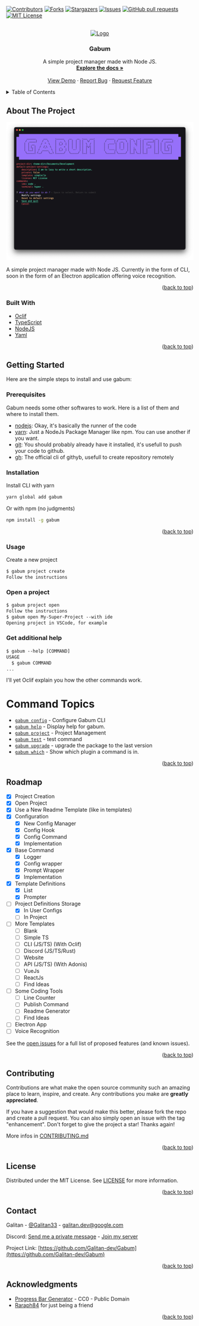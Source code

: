 <div id="top"></div>
<!--
*** Thanks for checking out the Best-README-Template. If you have a suggestion
*** that would make this better, please fork the repo and create a pull request
*** or simply open an issue with the tag "enhancement".
*** Don't forget to give the project a star!
*** Thanks again! Now go create something AMAZING! :D
-->



<!-- PROJECT SHIELDS -->
<!--
*** I'm using markdown "reference style" links for readability.
*** Reference links are enclosed in brackets [ ] instead of parentheses ( ).
*** See the bottom of this document for the declaration of the reference variables
*** for contributors-url, forks-url, etc. This is an optional, concise syntax you may use.
*** https://www.markdownguide.org/basic-syntax/#reference-style-links
-->
[![Contributors][contributors-shield]][contributors-url]
[![Forks][forks-shield]][forks-url]
[![Stargazers][stars-shield]][stars-url]
[![Issues][issues-shield]][issues-url]
[![GitHub pull requests][pr-shield]][pr-url]
[![MIT License][license-shield]][license-url]



<!-- PROJECT LOGO -->
<br />
<div align="center">
  <a href="https://github.com/Galitan-dev/Gabum">
    <img src="images/logo.png" alt="Logo" width="80" height="80">
  </a>

<h3 align="center">Gabum</h3>

  <p align="center">
    A simple project manager made with Node JS.
    <br />
    <a href="https://github.com/Galitan-dev/Gabum/tree/main/docs"><strong>Explore the docs »</strong></a>
    <br />
    <br />
    <a href="https://github.com/Galitan-dev/Gabum">View Demo</a>
    ·
    <a href="https://github.com/Galitan-dev/Gabum/issues">Report Bug</a>
    ·
    <a href="https://github.com/Galitan-dev/Gabum/issues">Request Feature</a>
  </p>
</div>



<!-- TABLE OF CONTENTS -->
<details>
  <summary>Table of Contents</summary>
  <ol>
    <li>
    <a href="#about-the-project">About The Project</a>
    <ul style="list-style: none">
      <li>1.1. <a href="#built-with">Built With</a></li>
    </ul>
    </li>
    <li>
      <a href="#getting-started">Getting Started</a>
      <ul style="list-style: none">
        <li>2.1. <a href="#prerequisites">Prerequisites</a></li>
        <li>2.2. <a href="#installation">Installation</a></li>
      </ul>
    </li>
    <li>
      <a href="#usage">Usage</a>
      <ul style="list-style: none">
        <li>3.1. <a href="#crate-a-new-project">Create a new project</a></li>
        <li>3.2. <a href="#open-a-project">Open a project</a></li>
        <li>3.3. <a href="#get-additional-help">Get additional help</a></li>
        <li>3.4. <a href="#other-commands">Other Commands</a></li>
      </ul>
    </li>
    <li><a href="#roadmap">Roadmap</a></li>
    <li><a href="#contributing">Contributing</a></li>
    <li><a href="#license">License</a></li>
    <li><a href="#contact">Contact</a></li>
    <li><a href="#acknowledgments">Acknowledgments</a></li>
  </ol>
</details>



<!-- ABOUT THE PROJECT -->
## About The Project

[![Product Name Screen Shot][product-screenshot]](https://example.com)

A simple project manager made with Node JS. Currently in the form of CLI, soon in the form of an Electron application offering voice recognition.

<p align="right">(<a href="#top">back to top</a>)</p>


### Built With

* [Oclif](https://oclif.io/)
* [TypeScript](https://www.typescriptlang.org/)
* [NodeJS](https://nodejs.org/en/)
* [Yaml](https://yaml.org/)

<p align="right">(<a href="#top">back to top</a>)</p>



<!-- GETTING STARTED -->
## Getting Started

Here are the simple steps to install and use gabum:

### Prerequisites

Gabum needs some other softwares to work. 
Here is a list of them and where to install them.
* [nodejs](https://nodejs.org/en/download/): Okay, it's basically the runner of the code
* [yarn](https://classic.yarnpkg.com/lang/en/docs/install/#mac-stable): Just a NodeJs Package Manager like npm. You can use another if you want.
* [git](https://git-scm.com/downloads): You should probably already have it installed, it's usefull to push your code to github.
* [gh](https://github.com/cli/cli#installation): The official cli of githyb, usefull to create repository remotely

### Installation

Install CLI with yarn 
   ```sh
   yarn global add gabum
   ```

Or with npm (no judgments)
   ```sh
   npm install -g gabum
   ```

<p align="right">(<a href="#top">back to top</a>)</p>



<!-- USAGE EXAMPLES -->
### Usage

Create a new project
```sh-session
$ gabum project create
Follow the instructions
```

### Open a project
```sh-session
$ gabum project open
Follow the instructions
$ gabum open My-Super-Project --with ide
Opening project in VSCode, for example
```

### Get additional help
```sh-session
$ gabum --help [COMMAND]
USAGE
  $ gabum COMMAND
...
```

I'll yet Oclif explain you how the other commands work.

<!-- commands -->
# Command Topics

* [`gabum config`](docs/config.md) - Configure Gabum CLI
* [`gabum help`](docs/help.md) - Display help for gabum.
* [`gabum project`](docs/project.md) - Project Management
* [`gabum test`](docs/test.md) - test command
* [`gabum upgrade`](docs/upgrade.md) - upgrade the package to the last version
* [`gabum which`](docs/which.md) - Show which plugin a command is in.

<!-- commandsstop -->

<p align="right">(<a href="#top">back to top</a>)</p>



<!-- ROADMAP -->
## Roadmap

 - [x] Project Creation
 - [x] Open Project
 - [x] Use a New Readme Template (like in templates)
 - [x] Configuration
   - [x] New Config Manager
   - [x] Config Hook
   - [x] Config Command
   - [x] Implementation
 - [x] Base Command
   - [x] Logger
   - [x] Config wrapper
   - [x] Prompt Wrapper
   - [x] Implementation
 - [x] Template Definitions
   - [x] List
   - [x] Prompter
 - [ ] Project Definitions Storage
   - [x] In User Configs
   - [ ] In Project
 - [ ] More Templates
   - [ ] Blank
   - [ ] Simple TS
   - [ ] CLI (JS/TS) (With Oclif)
   - [ ] Discord (JS/TS/Rust)
   - [ ] Website
   - [ ] API (JS/TS) (With Adonis)
   - [ ] VueJs
   - [ ] ReactJs
   - [ ] Find Ideas
 - [ ] Some Coding Tools
   - [ ] Line Counter
   - [ ] Publish Command
   - [ ] Readme Generator
   - [ ] Find Ideas
 - [ ] Electron App
 - [ ] Voice Recognition

See the [open issues](https://github.com/Galitan-dev/Gabum/issues) for a full list of proposed features (and known issues).

<p align="right">(<a href="#top">back to top</a>)</p>

<!-- CONTRIBUTING -->
## Contributing

Contributions are what make the open source community such an amazing place to learn, inspire, and create. Any contributions you make are **greatly appreciated**.

If you have a suggestion that would make this better, please fork the repo and create a pull request. You can also simply open an issue with the tag "enhancement".
Don't forget to give the project a star! Thanks again!

More infos in [CONTRIBUTING.md][contributing-url]

<p align="right">(<a href="#top">back to top</a>)</p>



<!-- LICENSE -->
## License

Distributed under the MIT License. See [LICENSE][license-url] for more information.

<p align="right">(<a href="#top">back to top</a>)</p>



<!-- CONTACT -->
## Contact

Galitan - [@Galitan33](https://twitter.com/Galitan33) - galitan.dev@google.com

Discord: [Send me a private message](https://discord.com/channels/@me/572442722057715722) - [Join my server](https://discord.gg/bAG6GA5qSX)

Project Link: [https://github.com/Galitan-dev/Gabum](https://github.com/Galitan-dev/Gabum)

<p align="right">(<a href="#top">back to top</a>)</p>



<!-- ACKNOWLEDGMENTS -->
## Acknowledgments

* [Progress Bar Generator](https://github.com/Changaco/unicode-progress-bars) - CC0 - Public Domain
* [Raraph84](https://github.com/Raraph84) for just being a friend

<p align="right">(<a href="#top">back to top</a>)</p>



<!-- MARKDOWN LINKS & IMAGES -->
<!-- https://www.markdownguide.org/basic-syntax/#reference-style-links -->
[contributors-shield]: https://img.shields.io/github/contributors/Galitan-dev/Gabum.svg?style=for-the-badge
[contributors-url]: https://github.com/Galitan-dev/Gabum/graphs/contributors
[forks-shield]: https://img.shields.io/github/forks/Galitan-dev/Gabum.svg?style=for-the-badge
[forks-url]: https://github.com/Galitan-dev/Gabum/network/members
[stars-shield]: https://img.shields.io/github/stars/Galitan-dev/Gabum.svg?style=for-the-badge
[stars-url]: https://github.com/Galitan-dev/Gabum/stargazers
[issues-shield]: https://img.shields.io/github/issues/Galitan-dev/Gabum.svg?style=for-the-badge
[issues-url]: https://github.com/Galitan-dev/Gabum/issues
[license-shield]: https://img.shields.io/github/license/Galitan-dev/Gabum.svg?style=for-the-badge
[license-url]: https://github.com/Galitan-dev/Gabum/blob/main/LICENSE
[contributing-url]: https://github.com/Galitan-dev/Gabum/blob/main/docs/CONTRIBUTING.md
[product-screenshot]: images/screenshot.png
[pr-shield]: https://img.shields.io/github/issues-pr/galitan-dev/gabum?style=for-the-badge
[pr-url]: https://github.com/Galitan-dev/Gabum/pulls

